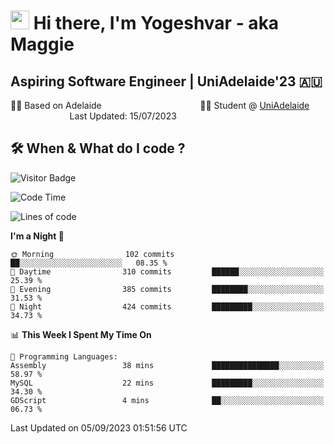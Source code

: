 <h1><img src="https://emojis.slackmojis.com/emojis/images/1531849430/4246/blob-sunglasses.gif?1531849430" width="30"/> Hi there, I'm Yogeshvar - aka Maggie</h1>

## Aspiring Software Engineer | UniAdelaide'23 🇦🇺  
🏂🏻  Based on Adelaide &nbsp;&nbsp;&nbsp;&nbsp;&nbsp;&nbsp;&nbsp;&nbsp;&nbsp;&nbsp;&nbsp;&nbsp;&nbsp;&nbsp;&nbsp;&nbsp;&nbsp;&nbsp;&nbsp;&nbsp;&nbsp;&nbsp;&nbsp;&nbsp;&nbsp;&nbsp;&nbsp;&nbsp;&nbsp;&nbsp;&nbsp;&nbsp;&nbsp;&nbsp;&nbsp;&nbsp;&nbsp;&nbsp;&nbsp;👨‍💻 Student @ [UniAdelaide](https://www.adelaide.edu.au)   &nbsp;&nbsp;&nbsp;&nbsp;&nbsp;&nbsp;&nbsp;&nbsp;&nbsp;&nbsp;&nbsp;&nbsp;&nbsp;&nbsp;&nbsp;&nbsp;&nbsp;&nbsp;&nbsp;&nbsp;&nbsp;&nbsp;&nbsp;&nbsp;Last Updated: 15/07/2023

## 🛠 When & What do I code ?  

![Visitor Badge](https://visitor-badge.feriirawann.repl.co?username=yogeshvar&repo=yogeshvar&label=Visitors&style=plastic&color=%23457BFF&contentType=svg)

<!--START_SECTION:waka-->
![Code Time](http://img.shields.io/badge/Code%20Time-2%2C287%20hrs%2044%20mins-blue)

![Lines of code](https://img.shields.io/badge/From%20Hello%20World%20I%27ve%20Written-4.0%20million%20lines%20of%20code-blue)

**I'm a Night 🦉** 

```text
🌞 Morning                102 commits         ██░░░░░░░░░░░░░░░░░░░░░░░   08.35 % 
🌆 Daytime                310 commits         ██████░░░░░░░░░░░░░░░░░░░   25.39 % 
🌃 Evening                385 commits         ████████░░░░░░░░░░░░░░░░░   31.53 % 
🌙 Night                  424 commits         █████████░░░░░░░░░░░░░░░░   34.73 % 
```


📊 **This Week I Spent My Time On** 

```text
💬 Programming Languages: 
Assembly                 38 mins             ███████████████░░░░░░░░░░   58.97 % 
MySQL                    22 mins             █████████░░░░░░░░░░░░░░░░   34.30 % 
GDScript                 4 mins              ██░░░░░░░░░░░░░░░░░░░░░░░   06.73 % 
```


 Last Updated on 05/09/2023 01:51:56 UTC
<!--END_SECTION:waka-->
